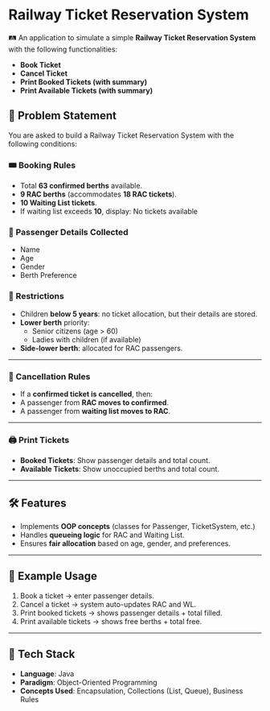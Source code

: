 # Railway Ticket Reservation System  

🛤️ An application to simulate a simple **Railway Ticket Reservation System** with the following functionalities:  

- **Book Ticket**  
- **Cancel Ticket**  
- **Print Booked Tickets (with summary)**  
- **Print Available Tickets (with summary)**  



## 🎯 Problem Statement  

You are asked to build a Railway Ticket Reservation System with the following conditions:  

### 🎟️ Booking Rules
- Total **63 confirmed berths** available.  
- **9 RAC berths** (accommodates **18 RAC tickets**).  
- **10 Waiting List tickets**.  
- If waiting list exceeds **10**, display: No tickets available

  
### 👤 Passenger Details Collected
- Name  
- Age  
- Gender  
- Berth Preference  

### 🚫 Restrictions
- Children **below 5 years**: no ticket allocation, but their details are stored.  
- **Lower berth** priority:  
  - Senior citizens (age > 60)  
  - Ladies with children (if available)  
- **Side-lower berth**: allocated for RAC passengers.  

---

### 🔄 Cancellation Rules
- If a **confirmed ticket is cancelled**, then:  
- A passenger from **RAC moves to confirmed**.  
- A passenger from **waiting list moves to RAC**.  

---

### 🖨️ Print Tickets
- **Booked Tickets**: Show passenger details and total count.  
- **Available Tickets**: Show unoccupied berths and total count.  

---

## 🛠️ Features
- Implements **OOP concepts** (classes for Passenger, TicketSystem, etc.)  
- Handles **queueing logic** for RAC and Waiting List.  
- Ensures **fair allocation** based on age, gender, and preferences.  

---

## 📌 Example Usage
1. Book a ticket → enter passenger details.  
2. Cancel a ticket → system auto-updates RAC and WL.  
3. Print booked tickets → shows passenger details + total filled.  
4. Print available tickets → shows free berths + total free.  

---

## 🚀 Tech Stack
- **Language**: Java  
- **Paradigm**: Object-Oriented Programming  
- **Concepts Used**: Encapsulation, Collections (List, Queue), Business Rules  


